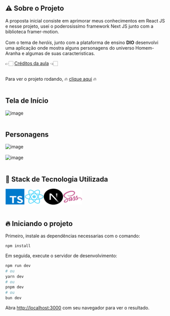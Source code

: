 ## ⚠️ Sobre o Projeto

  A proposta inicial consiste em aprimorar meus conhecimentos em React JS e nesse projeto, usei o poderosissímo framework Next JS junto com a biblioteca framer-motion. <br><br>
  Com o tema de <em>heróis</em>, junto com a plataforma de ensino <b>DIO</b> desenvolvi uma aplicação onde mostra alguns personagens do universo Homem-Aranha e algumas de suas caracteristicas.<br>

  👉🏻 <a href="https://www.youtube.com/watch?v=FRdES4ZmxXI" target="_blank">Créditos da aula</a> 👈🏻<br><br>

  Para ver o projeto rodando, 🔥 <a href="https://drive.google.com/file/d/1pJoa0VQ8iCMK00jVAnyJiGhd9T3p06pO/view" target="_blank">clique aqui</a> 🔥<br><br>

## Tela de Início
  ![image](https://github.com/Wendel25/spiderman/assets/69828304/e599703d-caa5-4995-b04c-b162e887862d)
  <br><br>

## Personagens
  ![image](https://github.com/Wendel25/spiderman/assets/69828304/aebd080e-1011-46ba-99dd-785b3fce952c)
  <br><br>
  ![image](https://github.com/Wendel25/spiderman/assets/69828304/b4764b24-1623-49b7-8091-5d8c5f996bc2)
  <br><br>

## 🤖​ Stack de Tecnologia Utilizada

<div style="display: flex;">
  <img height="50" width="60" src="https://raw.githubusercontent.com/devicons/devicon/master/icons/typescript/typescript-original.svg">
  <img height="50" width="60" src="https://raw.githubusercontent.com/devicons/devicon/master/icons/react/react-original.svg">
  <img height="50" width="60" src="https://raw.githubusercontent.com/devicons/devicon/master/icons/nextjs/nextjs-original.svg">
  <img height="50" width="60" src="https://raw.githubusercontent.com/devicons/devicon/master/icons/sass/sass-original.svg">
</div><br>

## 🔥 Iniciando o projeto

Primeiro, instale as dependências necessarias com o comando: 

```bash
npm install
```
  
Em seguida, execute o servidor de desenvolvimento:

```bash
npm run dev
# ou
yarn dev
# ou
pnpm dev
# ou
bun dev
```

Abra [http://localhost:3000](http://localhost:3000) com seu navegador para ver o resultado.
